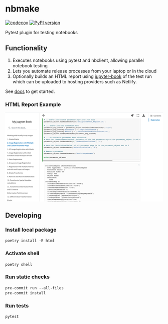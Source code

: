 # nbmake
[![codecov](https://codecov.io/gh/treebeardtech/nbmake/branch/main/graph/badge.svg?token=9GuDM35FuO)](https://codecov.io/gh/treebeardtech/nbmake)
[![PyPI version](https://badge.fury.io/py/nbmake.svg)](https://badge.fury.io/py/nbmake)

Pytest plugin for testing notebooks

## Functionality

1. Executes notebooks using pytest and nbclient, allowing parallel notebook testing
2. Lets you automate release processes from your laptop or in the cloud
3. Optionally builds an HTML report using [jupyter-book](https://github.com/executablebooks/jupyter-book) of the test run which can be uploaded to hosting providers such as Netlify.

See [docs](https://treebeardtech.github.io/nbmake) to get started.

### HTML Report Example

![HTML Report](docs/screen.png)


## Developing

### Install local package
```
poetry install -E html
```

### Activate shell
```
poetry shell
```

### Run static checks
```
pre-commit run --all-files
pre-commit install
```

### Run tests
```
pytest
```

